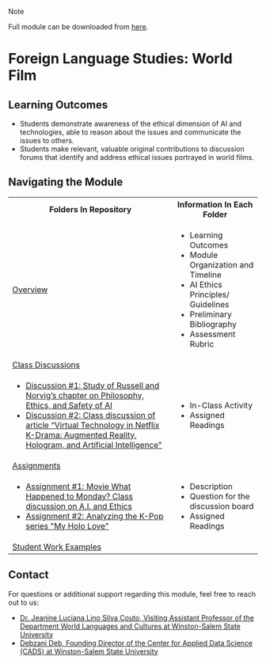 > [!NOTE]
> Full module can be downloaded from [here](https://github.com/CADS-WSSU/WSSU-AI-Ethics-Modules/blob/main/AI%20in%20Business%20Ethics/AI%20in%20Business%20Ethics%20Module.pdf). 
# Foreign Language Studies: World Film

## Learning Outcomes 

* Students demonstrate awareness of the ethical dimension of AI and technologies, able to reason about the issues and communicate the issues to others.
* Students make relevant, valuable original contributions to discussion forums that identify and address ethical issues portrayed in world films.


## Navigating the Module
<table>
  <tbody>
    <tr>
      <th>Folders In Repository</th>
      <th>Information In Each Folder</th>
    </tr>
    <tr>
      <td><a href="https://github.com/CADS-WSSU/WSSU-AI-Ethics-Modules/tree/main/Foreign%20Language%20Studies:%20World%20Film/Overview">Overview</a></td>
      <td>
        <ul>
          <li>Learning Outcomes </li>
          <li>Module Organization and Timeline</li>
          <li>AI Ethics Principles/ Guidelines</li>
          <li>Preliminary Bibliography</li>
          <li>Assessment Rubric</li>
        </ul>
      </td>
    </tr>
    <tr>
      <td><a href="https://github.com/CADS-WSSU/WSSU-AI-Ethics-Modules/tree/main/Foreign%20Language%20Studies:%20World%20Film/Overview">Class Discussions</a></td>
      <td></td>
    </tr>
    <tr>
      <td>
        <ul>
          <li><a href="https://github.com/CADS-WSSU/WSSU-AI-Ethics-Modules/tree/main/Foreign%20Language%20Studies:%20World%20Film/Module%20%231:%20Study%20of%20Russell%20and%20Norvig%E2%80%99s%20chapter%20on%20Philosophy,%20Ethics,%20and%20Safety%20of%20AI">Discussion #1: Study of Russell and Norvig’s chapter on Philosophy, Ethics, and Safety of AI</a></li>
          <li><a href="https://github.com/CADS-WSSU/WSSU-AI-Ethics-Modules/tree/main/Foreign%20Language%20Studies:%20World%20Film/Module%20%234:%20Class%20discussion%20of%20article%20%E2%80%9CVirtual%20Technology%20in%20Netflix%20K-Drama:%20Augmented%20Reality,%20Hologram,%20and%20Artificial%20Intelligence%22">Discussion #2: Class discussion of article “Virtual Technology in Netflix K-Drama: Augmented Reality, Hologram, and Artificial Intelligence"</a></li>
        </ul>
      </td>
      <td>
        <ul>
          <li>In-Class Activity</li>
          <li>Assigned Readings</li>
        </ul>
      </td>
    </tr>
    <tr>
      <td><a href="https://github.com/CADS-WSSU/WSSU-AI-Ethics-Modules/tree/main/Foreign%20Language%20Studies:%20World%20Film/Overview">Assignments</a></td>
      <td></td>
    </tr>
    <tr>
      <td>
        <ul>
          <li><a href="https://github.com/CADS-WSSU/WSSU-AI-Ethics-Modules/tree/main/Foreign%20Language%20Studies:%20World%20Film/Module%20%232:%20Movie%20What%20Happened%20to%20Monday%3F%20Class%20discussion%20on%20A.I.%20and%20Ethics">Assignment #1: Movie What Happened to Monday? Class discussion on A.I. and Ethics</a></li>
           <li><a href="https://github.com/CADS-WSSU/WSSU-AI-Ethics-Modules/tree/main/Foreign%20Language%20Studies:%20World%20Film/Module%20%233:%20Analyzing%20the%20K-Pop%20series%20%22My%20Holo%20Love%22">Assignment #2: Analyzing the K-Pop series "My Holo Love"</a></li>
        </ul>
      </td>
      <td>
        <ul>
          <li>Description</li>
          <li>Question for the discussion board</li>
          <li>Assigned Readings</li>
        </ul>
      </td>
    </tr>
    <tr>
      <td><a href="">Student Work Examples</a></td>
      <td>
      </td>
    </tr>
  </tbody>
</table>

## Contact
For questions or additional support regarding this module, feel free to reach out to us:
* [Dr. Jeanine Luciana Lino Silva Couto, Visiting Assistant Professor of the Department World Languages and Cultures
at Winston-Salem State University](mailto:coutojl@wssu.edu)
* [Debzani Deb, Founding Director of the Center for Applied Data Science (CADS) at Winston-Salem State University](mailto:debd@wssu.edu)
